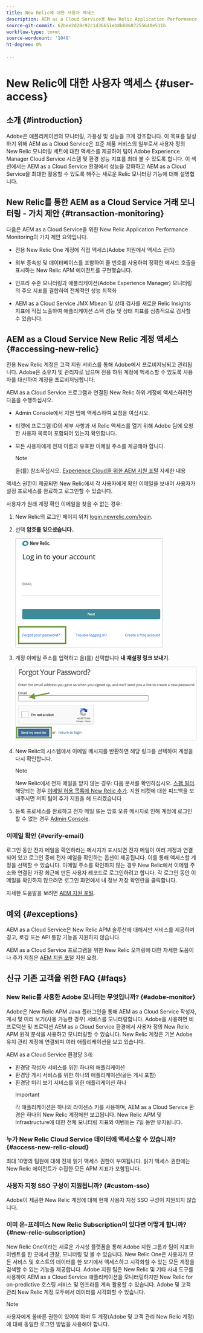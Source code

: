 ```yaml
---
title: New Relic에 대한 사용자 액세스
description: AEM as a Cloud Service용 New Relic Application Performance Monitoring에 대해 알려면 이 페이지를 따르십시오
source-git-commit: 62bee2d28c92c1d36651eb8b88607255640e511b
workflow-type: tm+mt
source-wordcount: '1049'
ht-degree: 0%

---
```



# New Relic에 대한 사용자 액세스 {#user-access}

## 소개 {#introduction}

Adobe은 애플리케이션의 모니터링, 가용성 및 성능을 크게 강조합니다. 이 목표를 달성하기 위해 AEM as a Cloud Service은 표준 제품 서비스의 일부로서 사용자 정의 New Relic 모니터링 세트에 대한 액세스를 제공하여 팀이 Adobe Experience Manager Cloud Service 시스템 및 환경 성능 지표를 최대 볼 수 있도록 합니다. 이 섹션에서는 AEM as a Cloud Service 환경에서 성능을 강화하고 AEM as a Cloud Service을 최대한 활용할 수 있도록 해주는 새로운 Relic 모니터링 기능에 대해 설명합니다.

## New Relic를 통한 AEM as a Cloud Service 거래 모니터링 - 가치 제안 {#transaction-monitoring}

다음은 AEM as a Cloud Service을 위한 New Relic Application Performance Monitoring의 가치 제안 요약입니다.

* 전용 New Relic One 계정에 직접 액세스(Adobe 지원에서 액세스 관리)

* 외부 종속성 및 데이터베이스를 포함하여 줄 번호를 사용하여 정확한 메서드 호출을 표시하는 New Relic APM 에이전트를 구현했습니다.

* 인프라 수준 모니터링과 애플리케이션(Adobe Experience Manager) 모니터링의 주요 지표를 결합하여 전체적인 성능 최적화

* AEM as a Cloud Service JMX Mbean 및 상태 검사를 새로운 Relic Insights 지표에 직접 노출하여 애플리케이션 스택 성능 및 상태 지표를 심층적으로 검사할 수 있습니다.

## AEM as a Cloud Service New Relic 계정 액세스 {#accessing-new-relic}

전용 New Relic 계정은 고객 지원 서비스를 통해 Adobe에서 프로비저닝되고 관리됩니다. Adobe은 소유자 및 관리자로 남으며 전용 하위 계정에 액세스할 수 있도록 사용자를 대신하여 계정을 프로비저닝합니다.

AEM as a Cloud Service 프로그램과 연결된 New Relic 하위 계정에 액세스하려면 다음을 수행하십시오.

* Admin Console에서 지원 탭에 액세스하여 요청을 여십시오.
* 티켓에 프로그램 ID의 세부 사항과 새 Relic 액세스를 열기 위해 Adobe 팀에 요청한 사용자 목록이 포함되어 있는지 확인합니다.
* 모든 사용자에게 전체 이름과 유효한 이메일 주소를 제공해야 합니다.

   >[!NOTE]
   >을(를) 참조하십시오. [Experience Cloud을 위한 AEM 지원 포털](https://helpx.adobe.com/enterprise/using/support-for-experience-cloud.html) 자세한 내용

액세스 권한이 제공되면 New Relic에서 각 사용자에게 확인 이메일을 보내어 사용자가 설정 프로세스를 완료하고 로그인할 수 있습니다.

사용자가 원래 계정 확인 이메일을 찾을 수 없는 경우:

1. New Relic의 로그인 페이지 위치 [login.newrelic.com/login](https://login.newrelic.com/login).

1. 선택 **암호를 잊으셨습니다.**.

   ![](/help/implementing/cloud-manager/assets/new-relic/newrelic-1.png)

1. 계정 이메일 주소를 입력하고 을(를) 선택합니다 **내 재설정 링크 보내기**.

   ![](/help/implementing/cloud-manager/assets/new-relic/newrelic-2.png)

1. New Relic의 시스템에서 이메일 메시지를 반환하면 해당 링크를 선택하여 계정을 다시 확인합니다.

   >[!NOTE]
   >New Relic에서 전자 메일을 받지 않는 경우:
   >다음 문서를 확인하십시오. [스팸 필터](https://docs.newrelic.com/docs/accounts/accounts-billing/account-setup/create-your-new-relic-account/). 해당되는 경우 [이메일 허용 목록에 New Relic 추가](https://docs.newrelic.com/docs/accounts/accounts/account-maintenance/account-email-settings/#email-whitelist).
   >지원 티켓에 대한 피드백을 보내주시면 저희 팀이 추가 지원을 해 드리겠습니다

1. 등록 프로세스를 완료하고 전자 메일 또는 암호 오류 메시지로 인해 계정에 로그인할 수 없는 경우 [Admin Console](https://adminconsole.adobe.com/).

### 이메일 확인 {#verify-email}

로그인 동안 전자 메일을 확인하라는 메시지가 표시되면 전자 메일이 여러 계정과 연결되어 있고 로그인 중에 전자 메일을 확인하는 옵션이 제공됩니다. 이를 통해 액세스할 계정을 선택할 수 있습니다. 이메일 주소를 확인하지 않는 경우 New Relic에서 이메일 주소와 연결된 가장 최근에 만든 사용자 레코드로 로그인하려고 합니다. 각 로그인 동안 이메일을 확인하지 않으려면 로그인 화면에서 내 정보 저장 확인란을 클릭합니다.

자세한 도움말을 보려면 [AEM 지원 포털](https://helpx.adobe.com/enterprise/using/support-for-experience-cloud.html).

## 예외 {#exceptions}

AEM as a Cloud Service은 New Relic APM 솔루션에 대해서만 서비스를 제공하며 경고, 로깅 또는 API 통합 기능을 지원하지 않습니다.

AEM as a Cloud Service 프로그램을 위한 New Relic 오퍼링에 대한 자세한 도움이나 추가 지침은 [AEM 지원 포털](https://helpx.adobe.com/enterprise/using/support-for-experience-cloud.html) 지원 요청.

## 신규 기존 고객을 위한 FAQ {#faqs}

### New Relic를 사용한 Adobe 모니터는 무엇입니까? {#adobe-monitor}

Adobe은 New Relic APM Java 플러그인을 통해 AEM as a Cloud Service 작성자, 게시 및 미리 보기(사용 가능한 경우) 서비스를 모니터링합니다. Adobe을 사용하면 비프로덕션 및 프로덕션 AEM as a Cloud Service 환경에서 사용자 정의 New Relic APM 원격 분석을 사용하고 모니터링할 수 있습니다. New Relic 계정은 기본 Adobe 유지 관리 계정에 연결되며 여러 애플리케이션을 보고 있습니다.

AEM as a Cloud Service 환경당 3개:

* 환경당 작성자 서비스를 위한 하나의 애플리케이션
* 환경당 게시 서비스를 위한 하나의 애플리케이션(골든 게시 포함)
* 환경당 미리 보기 서비스를 위한 애플리케이션 하나
   >[!IMPORTANT]
   >각 애플리케이션은 하나의 라이센스 키를 사용하며, AEM as a Cloud Service 환경은 하나의 New Relic 계정에만 보고됩니다. New Relic APM 및 Infrastructure에 대한 전체 모니터링 지표와 이벤트는 7일 동안 유지됩니다.

### 누가 New Relic Cloud Service 데이터에 액세스할 수 있습니까? {#access-new-relic-cloud}

최대 10명의 팀원에 대해 전체 읽기 액세스 권한이 부여됩니다. 읽기 액세스 권한에는 New Relic 에이전트가 수집한 모든 APM 지표가 포함됩니다.

### 사용자 지정 SSO 구성이 지원됩니까? {#custom-sso}

Adobe이 제공한 New Relic 계정에 대해 현재 사용자 지정 SSO 구성이 지원되지 않습니다.

### 이미 온-프레미스 New Relic Subscription이 있다면 어떻게 합니까? {#new-relic-subscription}

New Relic One이라는 새로운 가시성 플랫폼을 통해 Adobe 지원 그룹과 팀이 지표와 이벤트를 한 곳에서 관찰, 모니터링 및 볼 수 있습니다. New Relic One은 사용자가 모든 서비스 및 호스트의 데이터를 한 보기에서 액세스하고 시각화할 수 있는 모든 계정을 검색할 수 있는 기능을 제공합니다. Adobe 지원 팀은 New Relic 및 기타 사내 도구를 사용하여 AEM as a Cloud Service 애플리케이션을 모니터링하지만 New Relic for on-predictive 호스팅 서비스 및 인프라를 계속 활용할 수 있습니다. Adobe 및 고객 관리 New Relic 계정 모두에서 데이터를 시각화할 수 있습니다.

>[!NOTE]
>사용자에게 올바른 권한이 있어야 하며 두 계정(Adobe 및 고객 관리 New Relic 계정)에 대해 동일한 로그인 방법을 사용해야 합니다.


